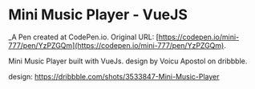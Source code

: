# Mini Music Player - VueJS
 _A Pen created at CodePen.io. Original URL: [https://codepen.io/mini-777/pen/YzPZGQm](https://codepen.io/mini-777/pen/YzPZGQm).

 Mini Music Player built with VueJs. design by Voicu Apostol on dribbble. 

design: https://dribbble.com/shots/3533847-Mini-Music-Player